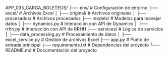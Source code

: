 APP_035_CARGA_BOLETEOS/
├── env/                  # Configuración de entorno
├── excel/                # Archivos Excel
│   ├── original/         # Archivos originales
│   ├── procesados/       # Archivos procesados
├── models/               # Modelos para manejar datos
│   ├── dynamics.py       # Interacción con API de Dynamics
│   ├── rrhh.py           # Interacción con API de RRHH
├── services/             # Lógica de servicios
│   ├── data_processing.py # Procesamiento de datos
│   ├── excel_service.py   # Gestión de archivos Excel
├── app.py                # Punto de entrada principal
├── requirements.txt      # Dependencias del proyecto
└── README.md             # Documentación del proyecto
